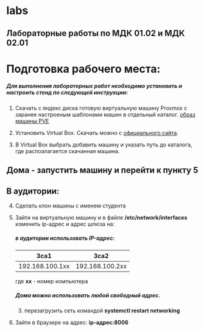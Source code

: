 # labs
## Лабораторные работы по МДК 01.02 и МДК 02.01

# Подготовка рабочего места:

##### Для выполнения лабораторных работ необходимо установить и настроить стенд по следующей инструкции:

1. Скачать с яндекс диска готовую виртуальную машину Proxmox с заранее настроеным шаблонами машин в отдельный каталог. [образ машины PVE](https://disk.yandex.ru/d/q0ysZKEVqhy2xA)

2. Установить Virtual Box. Скачать можно с [официального сайта](https://www.virtualbox.org/wiki/Downloads).

3. В Virtual Box выбрать добавить машину и указать путь до каталога, где распоалагается скачанная машина.

## Дома - запустить машину и перейти к пункту 5
## В аудитории: 

4. Сделать клон машины с именем студента

5. Зайти на виртуальную машину и в файле __/etc/network/interfaces__ изменить ip-адрес и адрес шлюза на:
    ##### в аудитории использовать IP-адрес:

    |3са1|3са2 |
    |---|------|
    |192.168.100.1xx|192.168.100.2xx |

    где **хх** - номер компьютера  
    ##### Дома можно использовать любой свободный адрес.  
    3. перезагрузить сеть командой __systemctl restart networking__

6. Зайти в браузере на адрес: __ip-адрес:8006__

